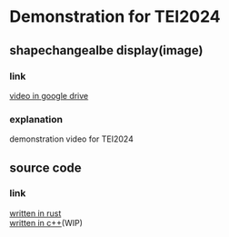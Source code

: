 # Demonstration for TEI2024
## shapechangealbe display(image)
### link
[video in google drive](https://drive.google.com/file/d/1hwfWa-LWtm4lUX7tfkbUUyHBgaoEK32d/view?usp=sharing)
### explanation
demonstration video for TEI2024

## source code
### link
[written in rust](https://github.com/kons-9/shapechangeable-computer)  
[written in c++](https://github.com/kons-9/shapechangeable_cpp)(WIP)
